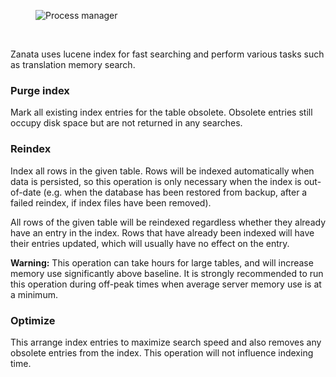 <figure>
<img alt="Process manager" src="images/admin-manage-search.png" />
</figure>
<br/>

Zanata uses lucene index for fast searching and perform various tasks such as translation memory search.

### Purge index

Mark all existing index entries for the table obsolete. Obsolete entries still occupy disk space but are not returned in any searches.

### Reindex

Index all rows in the given table. Rows will be indexed automatically when data is persisted, so this operation is only necessary when the index is out-of-date (e.g. when the database has been restored from backup, after a failed reindex, if index files have been removed).

All rows of the given table will be reindexed regardless whether they already have an entry in the index. Rows that have already been indexed will have their entries updated, which will usually have no effect on the entry.

**Warning:** This operation can take hours for large tables, and will increase memory use significantly above baseline. It is strongly recommended to run this operation during off-peak times when average server memory use is at a minimum.

### Optimize

This arrange index entries to maximize search speed and also removes any obsolete entries from the index. 
This operation will not influence indexing time.